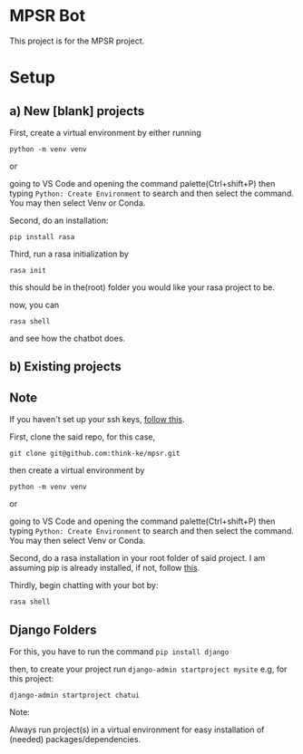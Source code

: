 # MPSR Bot

This project is for the MPSR project.

# Setup

## a) New [blank] projects

First, create a virtual environment by either running

``python -m venv venv``

or

going to VS Code and opening the command palette(Ctrl+shift+P) then typing ``Python: Create Environment`` to search and then select the command. You may then select Venv or Conda.

Second, do an installation:

``pip install rasa``

Third, run a rasa initialization by

``rasa init``

this should be in the(root) folder you would like your rasa project to be.

now, you can

``rasa shell``

and see how the chatbot does.

## b) Existing projects
## Note
If you haven't set up your ssh keys, [follow this](https://docs.github.com/en/authentication/connecting-to-github-with-ssh/adding-a-new-ssh-key-to-your-github-account).

First, clone the said repo, for this case,

``git clone git@github.com:think-ke/mpsr.git``

then create a virtual environment by

``python -m venv venv``

or

going to VS Code and opening the command palette(Ctrl+shift+P) then typing ``Python: Create Environment`` to search and then select the command. You may then select Venv or Conda.


Second, do a rasa installation in your root folder of said project. I am assuming pip is already installed, if not, follow [this](https://pip.pypa.io/en/stable/installation/).

Thirdly, begin chatting with your bot by:

``rasa shell``

## Django Folders

For this, you have to run the command
``pip install django``

then, to create your project run
``django-admin startproject mysite`` e.g, for this project:

``django-admin startproject chatui``

Note:

Always run project(s) in a virtual environment for easy installation of (needed) packages/dependencies.
